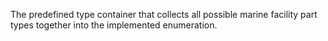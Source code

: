 The predefined type container that collects all possible marine facility part types together into the implemented enumeration.